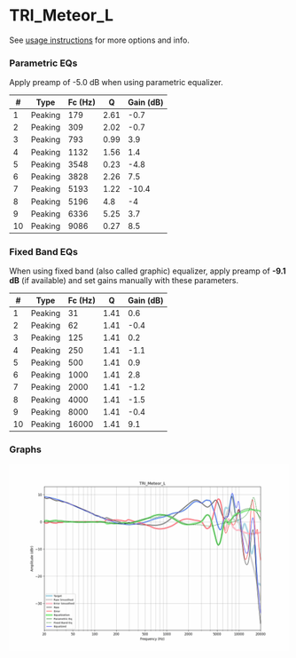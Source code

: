 # TRI_Meteor_L
See [usage instructions](https://github.com/jaakkopasanen/AutoEq#usage) for more options and info.

### Parametric EQs
Apply preamp of -5.0 dB when using parametric equalizer.

|   # | Type    |   Fc (Hz) |    Q |   Gain (dB) |
|-----|---------|-----------|------|-------------|
|   1 | Peaking |       179 | 2.61 |        -0.7 |
|   2 | Peaking |       309 | 2.02 |        -0.7 |
|   3 | Peaking |       793 | 0.99 |         3.9 |
|   4 | Peaking |      1132 | 1.56 |         1.4 |
|   5 | Peaking |      3548 | 0.23 |        -4.8 |
|   6 | Peaking |      3828 | 2.26 |         7.5 |
|   7 | Peaking |      5193 | 1.22 |       -10.4 |
|   8 | Peaking |      5196 | 4.8  |        -4   |
|   9 | Peaking |      6336 | 5.25 |         3.7 |
|  10 | Peaking |      9086 | 0.27 |         8.5 |

### Fixed Band EQs
When using fixed band (also called graphic) equalizer, apply preamp of **-9.1 dB** (if available) and set gains manually with these parameters.

|   # | Type    |   Fc (Hz) |    Q |   Gain (dB) |
|-----|---------|-----------|------|-------------|
|   1 | Peaking |        31 | 1.41 |         0.6 |
|   2 | Peaking |        62 | 1.41 |        -0.4 |
|   3 | Peaking |       125 | 1.41 |         0.2 |
|   4 | Peaking |       250 | 1.41 |        -1.1 |
|   5 | Peaking |       500 | 1.41 |         0.9 |
|   6 | Peaking |      1000 | 1.41 |         2.8 |
|   7 | Peaking |      2000 | 1.41 |        -1.2 |
|   8 | Peaking |      4000 | 1.41 |        -1.5 |
|   9 | Peaking |      8000 | 1.41 |        -0.4 |
|  10 | Peaking |     16000 | 1.41 |         9.1 |

### Graphs
![](./TRI_Meteor_L.png)
